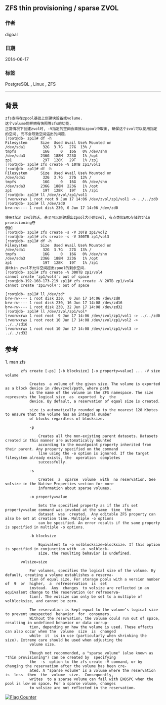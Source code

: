 ## ZFS thin provisioning / sparse ZVOL  
                                                                                                                                                                           
### 作者                                                                                                                                                                       
digoal                                                                                                                                                                         
                                                                                                                                                                     
### 日期                                                                                                                                                                                        
2014-06-17                                                                                                                                                               
                                                                                                                                                                      
### 标签                                                                                                                                                                     
PostgreSQL , Linux , ZFS                                                                                                                                                                   
                                                                                                                                                                                                       
----                                                                                                                                                                               
                                                                                                                                                                                                                   
## 背景      
```  
zfs支持在zpool基础上创建块设备或volume.  
这个volume同样拥有快照等zfs的功能.  
正常情况下创建zvol时, -V指定的空间会直接从zpool中取出, 确保这个zvol可以使用指定的空间, 而不会导致空间溢出的问题.  
[root@db- zp1]# df -h  
Filesystem      Size  Used Avail Use% Mounted on  
/dev/sda1        32G  3.7G   27G  13% /  
tmpfs            16G     0   16G   0% /dev/shm  
/dev/sda3       236G  188M  223G   1% /opt  
zp1              29T  128K   29T   1% /zp1  
[root@db- zp1]# zfs create -V 10TB zp1/vol1  
[root@db- zp1]# df -h  
Filesystem      Size  Used Avail Use% Mounted on  
/dev/sda1        32G  3.7G   27G  13% /  
tmpfs            16G     0   16G   0% /dev/shm  
/dev/sda3       236G  188M  223G   1% /opt  
zp1              19T  128K   19T   1% /zp1  
[root@db- zp1]# ll /dev/zvol/zp1/vol1   
lrwxrwxrwx 1 root root 9 Jun 17 14:06 /dev/zvol/zp1/vol1 -> ../../zd0  
[root@db- zp1]# ll /dev/zd0  
brw-rw---- 1 root disk 230, 0 Jun 17 14:06 /dev/zd0  
  
使用thin zvol的话, 甚至可以创建超出zpool大小的zvol, 有点类似EMC存储的thin provisioning卷  
例如  
[root@db- zp1]# zfs create -s -V 30TB zp1/vol2  
[root@db- zp1]# zfs create -s -V 300TB zp1/vol3  
[root@db- zp1]# df -h  
Filesystem      Size  Used Avail Use% Mounted on  
/dev/sda1        32G  3.7G   27G  13% /  
tmpfs            16G     0   16G   0% /dev/shm  
/dev/sda3       236G  188M  223G   1% /opt  
zp1              19T  128K   19T   1% /zp1  
非thin zvol不允许空间超出zpool的剩余空间.  
[root@db- zp1]# zfs create -V 300TB zp1/vol4  
cannot create 'zp1/vol4': out of space  
[root@db-192-168-173-219 zp1]# zfs create -V 20TB zp1/vol4  
cannot create 'zp1/vol4': out of space  
  
[root@db- zp1]# ll /dev/zd*  
brw-rw---- 1 root disk 230,  0 Jun 17 14:06 /dev/zd0  
brw-rw---- 1 root disk 230, 16 Jun 17 14:08 /dev/zd16  
brw-rw---- 1 root disk 230, 32 Jun 17 14:08 /dev/zd32  
[root@db- zp1]# ll /dev/zvol/zp1/vol*  
lrwxrwxrwx 1 root root  9 Jun 17 14:06 /dev/zvol/zp1/vol1 -> ../../zd0  
lrwxrwxrwx 1 root root 10 Jun 17 14:08 /dev/zvol/zp1/vol2 -> ../../zd16  
lrwxrwxrwx 1 root root 10 Jun 17 14:08 /dev/zvol/zp1/vol3 -> ../../zd32  
```  
  
## 参考  
1\. man zfs  
  
```         
       zfs create [-ps] [-b blocksize] [-o property=value] ... -V size volume  
  
           Creates  a volume of the given size. The volume is exported as a block device in /dev/zvol/path, where path  
           is the name of the volume in the ZFS namespace. The size represents the logical size  as  exported  by  the  
           device. By default, a reservation of equal size is created.  
  
           size is automatically rounded up to the nearest 128 Kbytes to ensure that the volume has an integral number  
           of blocks regardless of blocksize.  
  
           -p  
  
               Creates all the non-existing parent datasets. Datasets created in this manner are automatically mounted  
               according to the mountpoint property inherited from their parent. Any property specified on the command  
               line using the -o option is ignored. If the target filesystem already exists, the  operation  completes  
               successfully.  
  
           -s  
  
               Creates  a  sparse  volume  with  no reservation. See volsize in the Native Properties section for more  
               information about sparse volumes.  
  
           -o property=value  
  
               Sets the specified property as if the zfs set property=value command was invoked at the same  time  the  
               dataset  was  created.  Any editable ZFS property can also be set at creation time. Multiple -o options  
               can be specified. An error results if the same property is specified in multiple -o options.  
  
           -b blocksize  
  
               Equivalent to -o volblocksize=blocksize. If this option is specified in conjunction with  -o  volblock-  
               size, the resulting behavior is undefined.  
  
       volsize=size  
  
           For volumes, specifies the logical size of the volume. By default, creating a volume establishes a reserva-  
           tion of equal size. For storage pools with a version number  of  9  or  higher,  a  refreservation  is  set  
           instead.  Any  changes  to volsize are reflected in an equivalent change to the reservation (or refreserva-  
           tion). The volsize can only be set to a multiple of volblocksize, and cannot be zero.  
  
           The reservation is kept equal to the volume’s logical size to prevent unexpected  behavior  for  consumers.  
           Without the reservation, the volume could run out of space, resulting in undefined behavior or data corrup-  
           tion, depending on how the volume is used. These effects can also occur when the  volume  size  is  changed  
           while  it  is in use (particularly when shrinking the size). Extreme care should be used when adjusting the  
           volume size.  
  
           Though not recommended, a "sparse volume" (also known as "thin provisioning") can be created by  specifying  
           the  -s  option to the zfs create -V command, or by changing the reservation after the volume has been cre-  
           ated. A "sparse volume" is a volume where the reservation is  less  then  the  volume  size.  Consequently,  
           writes  to a sparse volume can fail with ENOSPC when the pool is low on space. For a sparse volume, changes  
           to volsize are not reflected in the reservation.  
```  
    
  
<a rel="nofollow" href="http://info.flagcounter.com/h9V1"  ><img src="http://s03.flagcounter.com/count/h9V1/bg_FFFFFF/txt_000000/border_CCCCCC/columns_2/maxflags_12/viewers_0/labels_0/pageviews_0/flags_0/"  alt="Flag Counter"  border="0"  ></a>  
  

